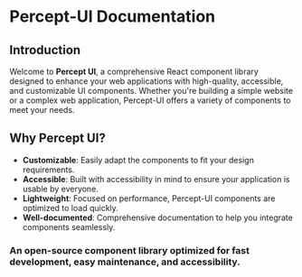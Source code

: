# Percept-UI Documentation

## Introduction

Welcome to **Percept UI**, a comprehensive React component library designed to enhance your web applications with high-quality, accessible, and customizable UI components. Whether you're building a simple website or a complex web application, Percept-UI offers a variety of components to meet your needs.

## Why Percept UI?

- **Customizable**: Easily adapt the components to fit your design requirements.
- **Accessible**: Built with accessibility in mind to ensure your application is usable by everyone.
- **Lightweight**: Focused on performance, Percept-UI components are optimized to load quickly.
- **Well-documented**: Comprehensive documentation to help you integrate components seamlessly.

<h3>An open-source component library optimized for fast development, easy maintenance, and accessibility.</h3>

<!-- ## Quickstart

**The easiest way to get started with Percept UI is by installing it.**

```code

npm install percept-ui

```

## Documentation

For full documentation, visit [DOCUMENTATION](https://docs-percept-ui.vercel.app/docs/getting-started).

## Community

Join our community to get help, share your knowledge, and stay updated on the latest developments.

## How to contribute

Go to [CONTRIBUTING File](https://github.com/CuriousCoder00/percept-ui/tree/main/.github/CONTRIBUTING.md) and follow instructions to contribute to this project. -->